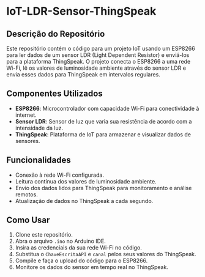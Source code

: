 # IoT-LDR-Sensor-ThingSpeak

## Descrição do Repositório

Este repositório contém o código para um projeto IoT usando um ESP8266 para ler dados de um sensor LDR (Light Dependent Resistor) e enviá-los para a plataforma ThingSpeak. O projeto conecta o ESP8266 a uma rede Wi-Fi, lê os valores de luminosidade ambiente através do sensor LDR e envia esses dados para ThingSpeak em intervalos regulares.

## Componentes Utilizados

- **ESP8266**: Microcontrolador com capacidade Wi-Fi para conectividade à internet.
- **Sensor LDR**: Sensor de luz que varia sua resistência de acordo com a intensidade da luz.
- **ThingSpeak**: Plataforma de IoT para armazenar e visualizar dados de sensores.

## Funcionalidades

- Conexão à rede Wi-Fi configurada.
- Leitura contínua dos valores de luminosidade ambiente.
- Envio dos dados lidos para ThingSpeak para monitoramento e análise remotos.
- Atualização de dados no ThingSpeak a cada segundo.

## Como Usar

1. Clone este repositório.
2. Abra o arquivo `.ino` no Arduino IDE.
3. Insira as credenciais da sua rede Wi-Fi no código.
4. Substitua o `ChaveEscritaAPI` e `canal` pelos seus valores do ThingSpeak.
5. Compile e faça o upload do código para o ESP8266.
6. Monitore os dados do sensor em tempo real no ThingSpeak.
